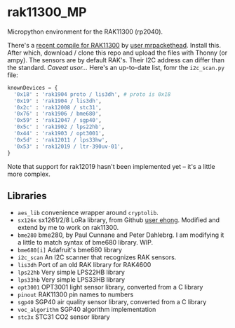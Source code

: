 # rak11300_MP

Micropython environment for the RAK11300 (rp2040).

There's a [recent compile for RAK11300](https://github.com/mrpackethead/rak11300_micropython) by [user mrpackethead](https://github.com/mrpackethead/). Install this. After which, download / clone this repo and upload the files with Thonny (or ampy). The sensors are by default RAK's. Their I2C address can differ than the standard. *Caveat usor...* Here's an up-to-date list, fomr the `i2c_scan.py` file:

```python
knownDevices = {
  '0x18' : 'rak1904 proto / lis3dh', # proto is 0x18
  '0x19' : 'rak1904 / lis3dh',
  '0x2c' : 'rak12008 / stc31',
  '0x76' : 'rak1906 / bme680',
  '0x59' : 'rak12047 / sgp40',
  '0x5c' : 'rak1902 / lps22hb',
  '0x44' : 'rak1903 / opt3001',
  '0x5d' : 'rak12011 / lps33hw',
  '0x53' : 'rak12019 / ltr-390uv-01',
}
```

Note that support for rak12019 hasn't been implemented yet – it's a little more complex.

## Libraries

* `aes_lib`		convenience wrapper around `cryptolib`.
* `sx126x`		sx1261/2/8 LoRa library, from Github [user ehong](https://github.com/ehong-tl/micropySX126X). Modified and extend by me to work on rak11300.
* `bme280`		bme280, by Paul Cunnane and Peter Dahlebrg. I am modifying it a little to match syntax of bme680 library. WIP.
* `bme680[i]`	Adafruit's bme680 library
* `i2c_scan`	An I2C scanner that recognizes RAK sensors.
* `lis3dh`		Port of an old RAK library for RAK4600
* `lps22hb`		Very simple LPS22HB library
* `lps33hb`		Very simple LPS33HB library
* `opt3001`		OPT3001 light sensor library, converted from a C library
* `pinout`		RAK11300 pin names to numbers
* `sgp40`		SGP40 air quality sensor library, converted from a C library
* `voc_algorithm`	SGP40 algorithm implementation
* `stc3x`		STC31 CO2 sensor library



